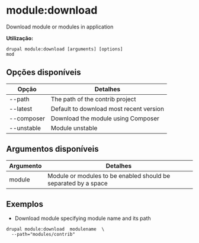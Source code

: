 # module:download
Download module or modules in application

**Utilização:**
```
drupal module:download [arguments] [options]
mod
```

## Opções disponíveis
Opção | Detalhes
-------|-------------
--path | The path of the contrib project
--latest | Default to download most recent version
--composer | Download the module using Composer
--unstable | Module unstable

## Argumentos disponíveis
Argumento | Detalhes
---------|-------------
module | Module or modules to be enabled should be separated by a space

## Exemplos
* Download module specifying module name and its path
```
drupal module:download  modulename  \
  --path="modules/contrib"
```
